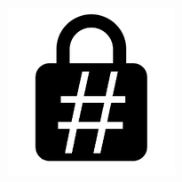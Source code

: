 <img src="https://github.com/patrickpca/TryHackMe/blob/master/Hashing%20-%20Crypto%20101/hash.png" width="60%">
